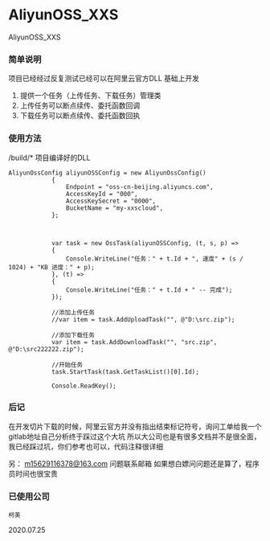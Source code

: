 # AliyunOSS_XXS
AliyunOSS_XXS 


### 简单说明
项目已经经过反复测试已经可以在阿里云官方DLL 基础上开发

1. 提供一个任务（上传任务、下载任务）管理类
2. 上传任务可以断点续传、委托函数回调
3. 下载任务可以断点续传、委托函数回执



### 使用方法
/build/*
项目编译好的DLL
```
AliyunOssConfig aliyunOSSConfig = new AliyunOssConfig()
            {
                Endpoint = "oss-cn-beijing.aliyuncs.com",
                AccessKeyId = "000",
                AccessKeySecret = "0000",
                BucketName = "my-xxscloud",
            };



            var task = new OssTask(aliyunOSSConfig, (t, s, p) =>
            {
                Console.WriteLine("任务：" + t.Id + ", 速度" + (s / 1024) + "KB 进度：" + p);
            }, (t) =>
            {
                Console.WriteLine("任务：" + t.Id + " -- 完成");
            });

            //添加上传任务
            //var item = task.AddUploadTask("", @"D:\src.zip");

            //添加下载任务
            var item = task.AddDownloadTask("", "src.zip", @"D:\src222222.zip");

            //开始任务
            task.StartTask(task.GetTaskList()[0].Id);

            Console.ReadKey();
```


### 后记
在开发切片下载的时候，阿里云官方并没有指出结束标记符号，询问工单给我一个gitlab地址自己分析终于踩过这个大坑
所以大公司也是有很多文档并不是很全面，我已经踩过坑，你们参考也可以，代码注释很详细

另：
 m15629116378@163.com 问题联系邮箱 
 如果想白嫖问问题还是算了，程序员时间也很宝贵


### 已使用公司
 `柯美`


2020.07.25
